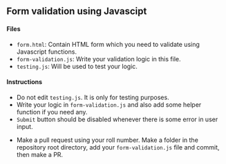 ## Form validation using Javascipt

#### Files
* `form.html`: Contain HTML form which you need to validate using Javascript functions.
* `form-validation.js`: Write your validation logic in this file.
* `testing.js`: Will be used to test your logic.


#### Instructions
* Do not edit `testing.js`. It is only for testing purposes.
* Write your logic in `form-validation.js` and also add some helper function if you need any.
* `Submit` button should be disabled whenever there is some error in user input.
<!-- * Use `Test` button to test your logic. -->
* Make a pull request using your roll number. Make a folder in the repository root directory, add your `form-validation.js` file and commit, then make a PR.